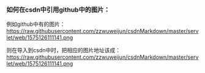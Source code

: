 ### 如何在csdn中引用github中的图片：



例如github中有的图片：https://raw.githubusercontent.com/zzwuweijun/csdnMarkdown/master/servlet/web/1575126111141.png

则在导入到csdn中时，把相应的图片地址该成：https://raw.githubusercontent.com/zzwuweijun/csdnMarkdown/master/servlet/web/1575126111141.png

